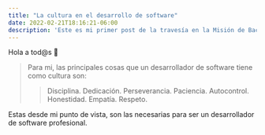 ```yaml
---
title: "La cultura en el desarrollo de software"
date: 2022-02-21T18:16:21-06:00
description: 'Este es mi primer post de la travesía en la Misión de Backend con Node JS de Launch X.'
---
```


Hola a tod@s 👻

> Para mi, las principales cosas que un desarrollador de software tiene como cultura son:
> > Disciplina.
> > Dedicación.
> > Perseverancia.
> > Paciencia.
> > Autocontrol.
> > Honestidad.
> > Empatía.
> > Respeto.

Estas desde mi punto de vista, son las necesarias para ser un desarrollador de software profesional.

